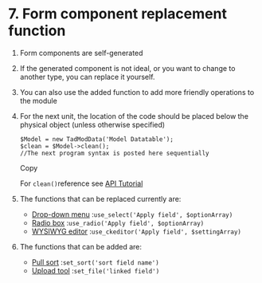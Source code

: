 # 7. Form component replacement function



1. Form components are self-generated
2. If the generated component is not ideal, or you want to change to another type, you can replace it yourself.
3. You can also use the added function to add more friendly operations to the module
4. For the next unit, the location of the code should be placed below the physical object \(unless otherwise specified\)

   ```text
   $Model = new TadModData('Model Datatable');
   $clean = $Model->clean();
   //The next program syntax is posted here sequentially
   ```

   Copy

   For `clean()`reference see [API Tutorial](https://xoops.gitbook.io/jill-lazy-framework-api/3.tadmoddata-class/3-1-basic-method/3-1-2-filter-received-variables-clean)

5. The functions that can be replaced currently are:
   * [Drop-down menu](https://xoops.gitbook.io/jill-lazy-framework/7.-form-component-replacement-function/7-2-use-the-drop-down-menu-instead) :`use_select('Apply field', $optionArray)`
   * [Radio box](https://xoops.gitbook.io/jill-lazy-framework/7.-form-component-replacement-function/7-3-replace-the-option-value-of-a-single-selection) :`use_radio('Apply field', $optionArray)`
   * [WYSIWYG editor](https://xoops.gitbook.io/jill-lazy-framework/7.-form-component-replacement-function/7-4-switch-to-wysiwyg-editor) :`use_ckeditor('Apply field', $settingArray)`
6. The functions that can be added are:
   * [Pull sort](https://xoops.gitbook.io/jill-lazy-framework/7.-form-component-replacement-function/7-1-add-automatic-sorting-and-pull-sorting-functions) :`set_sort('sort field name')`
   * [Upload tool](https://xoops.gitbook.io/jill-lazy-framework/7.-form-component-replacement-function/7-5-add-upload-function) :`set_file('linked field')`


